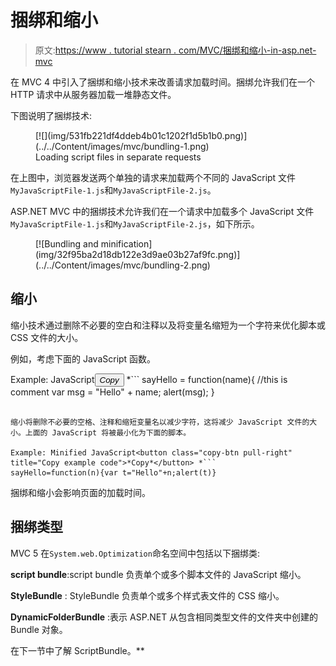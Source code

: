# 捆绑和缩小

> 原文:[https://www . tutorial stearn . com/MVC/捆绑和缩小-in-asp.net-mvc](https://www.tutorialsteacher.com/mvc/bundling-and-minification-in-asp.net-mvc)

在 MVC 4 中引入了捆绑和缩小技术来改善请求加载时间。捆绑允许我们在一个 HTTP 请求中从服务器加载一堆静态文件。

下图说明了捆绑技术:

<figure>[![](img/531fb221df4ddeb4b01c1202f1d5b1b0.png)](../../Content/images/mvc/bundling-1.png)

<figcaption>Loading script files in separate requests</figcaption>

</figure>

在上图中，浏览器发送两个单独的请求来加载两个不同的 JavaScript 文件`MyJavaScriptFile-1.js`和`MyJavaScriptFile-2.js`。

ASP.NET MVC 中的捆绑技术允许我们在一个请求中加载多个 JavaScript 文件`MyJavaScriptFile-1.js`和`MyJavaScriptFile-2.js`，如下所示。

<figure>[![Bundling and minification](img/32f95ba2d18db122e3d9ae03b27af9fc.png)](../../Content/images/mvc/bundling-2.png)</figure>

## 缩小

缩小技术通过删除不必要的空白和注释以及将变量名缩短为一个字符来优化脚本或 CSS 文件的大小。

例如，考虑下面的 JavaScript 函数。

Example: JavaScript<button class="copy-btn pull-right" title="Copy example code">*Copy*</button> *```
sayHello = function(name){
    //this is comment
    var msg = "Hello" + name;
    alert(msg);
} 
```

缩小将删除不必要的空格、注释和缩短变量名以减少字符，这将减少 JavaScript 文件的大小。上面的 JavaScript 将被最小化为下面的脚本。

Example: Minified JavaScript<button class="copy-btn pull-right" title="Copy example code">*Copy*</button> *```
sayHello=function(n){var t="Hello"+n;alert(t)} 
```

捆绑和缩小会影响页面的加载时间。

## 捆绑类型

MVC 5 在`System.web.Optimization`命名空间中包括以下捆绑类:

**script bundle**:script bundle 负责单个或多个脚本文件的 JavaScript 缩小。

**StyleBundle** : StyleBundle 负责单个或多个样式表文件的 CSS 缩小。

**DynamicFolderBundle** :表示 ASP.NET 从包含相同类型文件的文件夹中创建的 Bundle 对象。

在下一节中了解 ScriptBundle。**